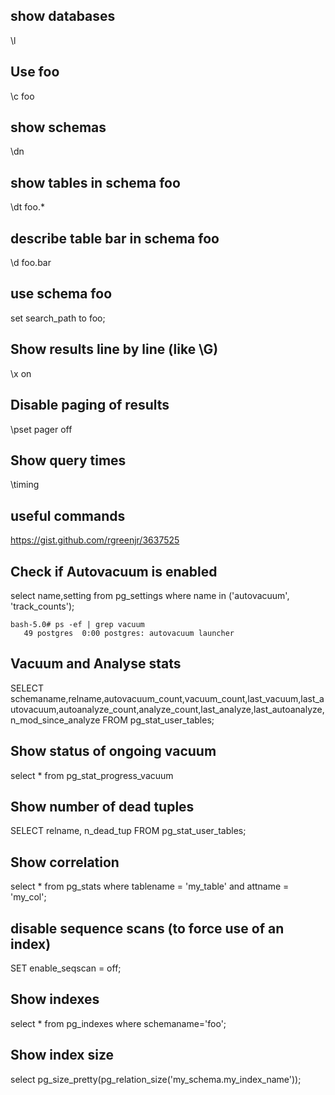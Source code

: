 ## show databases
\l

## Use foo
\c foo

## show schemas
\dn

## show tables in schema foo
\dt foo.*

## describe table bar in schema foo
\d foo.bar

## use schema foo 
set search_path to foo;

## Show results line by line (like \G)
\x on

## Disable paging of results
\pset pager off

## Show query times
\timing

## useful commands
https://gist.github.com/rgreenjr/3637525

## Check if Autovacuum is enabled
select name,setting from pg_settings where name in ('autovacuum', 'track_counts');
```
bash-5.0# ps -ef | grep vacuum
   49 postgres  0:00 postgres: autovacuum launcher   
```
## Vacuum and Analyse stats
SELECT schemaname,relname,autovacuum_count,vacuum_count,last_vacuum,last_autovacuum,autoanalyze_count,analyze_count,last_analyze,last_autoanalyze,n_mod_since_analyze  FROM pg_stat_user_tables;


## Show status of ongoing vacuum
select * from pg_stat_progress_vacuum

## Show number of dead tuples
SELECT relname, n_dead_tup FROM pg_stat_user_tables;


## Show correlation
select * from pg_stats where tablename = 'my_table' and attname = 'my_col';

## disable sequence scans (to force use of an index)
SET enable_seqscan = off;

## Show indexes
select * from pg_indexes where schemaname='foo';

## Show index size
select pg_size_pretty(pg_relation_size('my_schema.my_index_name'));
